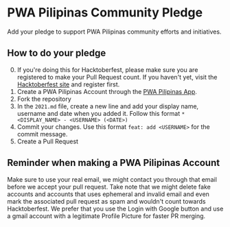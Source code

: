# PWA Pilipinas Community Pledge
Add your pledge to support PWA Pilipinas community efforts and initiatives.

## How to do your pledge
0. If you're doing this for Hacktoberfest, please make sure you are registered to make your Pull Request count. If you haven't yet, visit the [Hacktoberfest site](https://hacktoberfest.digitalocean.com) and register first.
1. Create a PWA Pilipinas Account through the [PWA Pilipinas App](https://app.pwapilipinas.org).
2. Fork the repository
3. In the `2021.md` file, create a new line and add your display name, username and date when you added it. Follow this format `* <DISPLAY_NAME> - <USERNAME> (<DATE>)`
4. Commit your changes. Use this format `feat: add <USERNAME>` for the commit message.
4. Create a Pull Request

## Reminder when making a PWA Pilipinas Account
Make sure to use your real email, we might contact you through that email before we accept your pull request. Take note that we might delete fake accounts and accounts that uses ephemeral and invalid email and even mark the associated pull request as spam and wouldn't count towards Hacktoberfest. We prefer that you use the Login with Google button and use a gmail account with a legitimate Profile Picture for faster PR merging.
